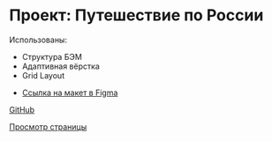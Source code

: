 # Проект: Путешествие по России

Использованы:

- Структура БЭМ
- Адаптивная вёрстка
- Grid Layout

* [Ссылка на макет в Figma](https://www.figma.com/file/5S2WSbEFL6awjVWJ0NWL8Q/Sprint-3_-Russia-_-desktop-mobile?node-id=28503%3A0)

[GitHub](https://github.com/Policarp-wq/russian-travel-main)

[Просмотр страницы](https://policarp-wq.github.io/russian-travel-main/)
